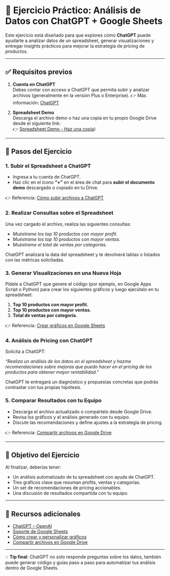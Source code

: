 # 📝 Ejercicio Práctico: Análisis de Datos con ChatGPT + Google Sheets

Este ejercicio está diseñado para que explores cómo **ChatGPT** puede ayudarte a analizar datos de un spreadsheet, generar visualizaciones y entregar insights prácticos para mejorar la estrategia de pricing de productos.

---

## ✅ Requisitos previos

1. **Cuenta en ChatGPT**  
   Debes contar con acceso a ChatGPT que permita subir y analizar archivos (generalmente en la versión Plus o Enterprise).
   👉 Más información: [ChatGPT](https://chat.openai.com/)

2. **Spreadsheet Demo**  
   Descarga el archivo demo o haz una copia en tu propio Google Drive desde el siguiente link:  
   👉 [Spreadsheet Demo - Haz una copia](https://docs.google.com/spreadsheets/d/11du9TUsyt46Q4QSrSowlgMKpRmILuQAC/edit?usp=sharing&ouid=116303765269955871126&rtpof=true&sd=true))

---

## 🚀 Pasos del Ejercicio

### 1. Subir el Spreadsheet a ChatGPT
- Ingresa a tu cuenta de ChatGPT.
- Haz clic en el ícono **“+”** en el área de chat para **subir el documento demo** descargado o copiado en tu Drive.

👉 Referencia: [Cómo subir archivos a ChatGPT](https://help.openai.com/en/articles/6825453)

### 2. Realizar Consultas sobre el Spreadsheet
Una vez cargado el archivo, realiza las siguientes consultas:

- *Muéstrame los top 10 productos con mayor profit.*
- *Muéstrame los top 10 productos con mayor ventas.*
- *Muéstrame el total de ventas por categorías.*

ChatGPT analizará la data del spreadsheet y te devolverá tablas o listados con las métricas solicitadas.

### 3. Generar Visualizaciones en una Nueva Hoja
Pídele a ChatGPT que genere el código (por ejemplo, en Google Apps Script o Python) para crear los siguientes gráficos y luego ejecútalo en tu spreadsheet:
  1. **Top 10 productos con mayor profit.**
  2. **Top 10 productos con mayor ventas.**
  3. **Total de ventas por categoría.**

👉 Referencia: [Crear gráficos en Google Sheets](https://support.google.com/docs/answer/190718)

### 4. Análisis de Pricing con ChatGPT
Solicita a ChatGPT:  

*“Realiza un análisis de los datos en el spreadsheet y hazme recomendaciones sobre mejoras que puedo hacer en el pricing de los productos para obtener mayor rentabilidad.”*

ChatGPT te entregará un diagnóstico y propuestas concretas que podrás contrastar con tus propias hipótesis.

### 5. Comparar Resultados con tu Equipo
- Descarga el archivo actualizado o compártelo desde Google Drive.
- Revisa los gráficos y el análisis generado con tu equipo.
- Discute las recomendaciones y define ajustes a la estrategia de pricing.

👉 Referencia: [Compartir archivos en Google Drive](https://support.google.com/drive/answer/2494822)

---

## 🎯 Objetivo del Ejercicio

Al finalizar, deberías tener:
- Un análisis automatizado de tu spreadsheet con ayuda de ChatGPT.
- Tres gráficos clave que resuman profits, ventas y categorías.
- Un set de recomendaciones de pricing accionables.
- Una discusión de resultados compartida con tu equipo.

---

## 🔗 Recursos adicionales
- [ChatGPT – OpenAI](https://chat.openai.com/)
- [Soporte de Google Sheets](https://support.google.com/docs/)  
- [Cómo crear y personalizar gráficos](https://support.google.com/docs/answer/190718)  
- [Compartir archivos en Google Drive](https://support.google.com/drive/answer/2494822)

---

💡 **Tip final**: ChatGPT no solo responde preguntas sobre los datos, también puede generar código y guías paso a paso para automatizar tus análisis dentro de Google Sheets.
